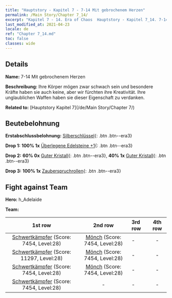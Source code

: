 ```yaml
---
title: "Hauptstory - Kapitel 7 - 7-14 Mit gebrochenem Herzen"
permalink: /Main Story/Chapter 7_14/
excerpt: "Kapitel 7 - 14. Era of Chaos  Hauptstory - Kapitel 7_14. 7-14 Mit gebrochenem Herzen"
last_modified_at: 2021-04-23
locale: de
ref: "Chapter 7_14.md"
toc: false
classes: wide
---
```


## Details

 **Name:** 7-14 Mit gebrochenem Herzen

 **Beschreibung:** Ihre Körper mögen zwar schwach sein und besondere Kräfte haben sie auch keine, aber wir fürchten ihre Kreativität. Ihre unglaublichen Waffen haben sie dieser Eigenschaft zu verdanken.

 **Related to:** [Hauptstory Kapitel 7](/de/Main Story/Chapter 7/)

## Beutebelohnung

 **Erstabschlussbelohnung:** [Silberschlüssel](/ItemsDE/con_693/){: .btn .btn--era3}

 **Drop 1:** **100% 1x** [Überlegene Edelsteine +1](/ItemsDE/mat_23/){: .btn .btn--era3}

 **Drop 2:** **60% 0x** [Guter Kristall](/ItemsDE/mat_17/){: .btn .btn--era3}, **40% 1x** [Guter Kristall](/ItemsDE/mat_17/){: .btn .btn--era3}

 **Drop 3:** **100% 1x** [Zauberspruchrollen](/ItemsDE/con_694/){: .btn .btn--era3}


## Fight against Team
 **Hero:** h_Adelaide

 **Team:**


  | 1st row | 2nd row | 3rd row | 4th row |
  |:----:|:----:|:----|:----:|
  | [Schwertkämpfer](/de/units/Swordsman/) (Score: 7454, Level:28)  | [Mönch](/de/units/Monk/) (Score: 7454, Level:28)  | - | - |
  | [Schwertkämpfer](/de/units/Swordsman/) (Score: 11297, Level:28)  | [Mönch](/de/units/Monk/) (Score: 7454, Level:28)  | - | - |
  | [Schwertkämpfer](/de/units/Swordsman/) (Score: 7454, Level:28)  | [Mönch](/de/units/Monk/) (Score: 7454, Level:28)  | - | - |
  | [Schwertkämpfer](/de/units/Swordsman/) (Score: 7454, Level:28)  | - | - | - |


